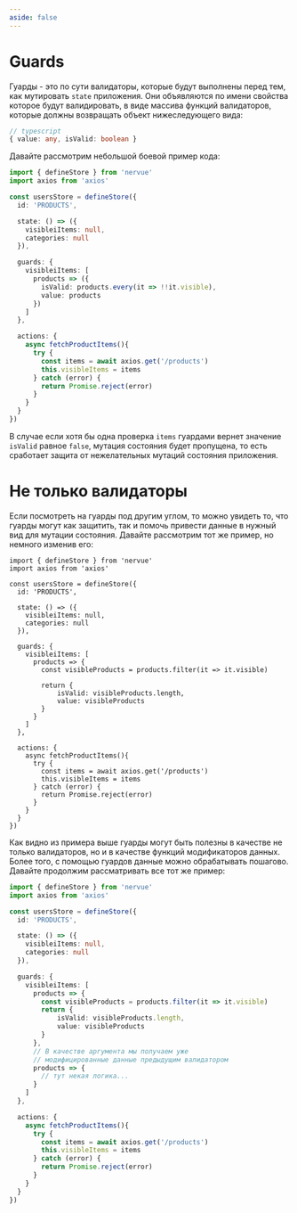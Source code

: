 ```yaml
---
aside: false
---
```


# Guards

Гуарды - это по сути валидаторы, которые будут выполнены перед тем, как мутировать ```state``` приложения.
Они объявляются по имени свойства которое будут валидировать, в виде массива функций
валидаторов, которые должны возвращать объект нижеследующего вида:

```typescript
// typescript
{ value: any, isValid: boolean }
```

Давайте рассмотрим небольшой боевой пример кода:

```typescript
import { defineStore } from 'nervue'
import axios from 'axios'

const usersStore = defineStore({
  id: 'PRODUCTS',

  state: () => ({
    visibleiItems: null,
    categories: null
  }),

  guards: {
    visibleiItems: [
      products => ({
        isValid: products.every(it => !!it.visible),
        value: products
      })
    ]
  },

  actions: {
    async fetchProductItems(){
      try {
        const items = await axios.get('/products')
        this.visibleItems = items
      } catch (error) {
        return Promise.reject(error)
      }
    }
  }
})
```

В случае если хотя бы одна проверка ```items```  гуардами вернет значение ```isValid``` равное ```false```,
мутация состояния будет пропущена, то есть сработает защита от нежелательных мутаций состояния приложения. 

# Не только валидаторы

Если посмотреть на гуарды под другим углом, то можно увидеть то, что гуарды могут как защитить,
так и помочь привести данные в нужный вид для мутации состояния.
Давайте рассмотрим тот же пример, но немного изменив его:

```typescript{15-25}
import { defineStore } from 'nervue'
import axios from 'axios'

const usersStore = defineStore({
  id: 'PRODUCTS',

  state: () => ({
    visibleiItems: null,
    categories: null
  }),

  guards: {
    visibleiItems: [
      products => {
        const visibleProducts = products.filter(it => it.visible)
        
        return {
            isValid: visibleProducts.length,
            value: visibleProducts
        }
      }
    ]
  },

  actions: {
    async fetchProductItems(){
      try {
        const items = await axios.get('/products')
        this.visibleItems = items
      } catch (error) {
        return Promise.reject(error)
      }
    }
  }
})
```
Как видно из примера выше гуарды могут быть полезны в качестве не только валидаторов, но
и в качестве функций модификаторов данных. Более того, с помощью гуардов данные можно обрабатывать
пошагово. Давайте продолжим рассматривать все тот же пример:

```typescript
import { defineStore } from 'nervue'
import axios from 'axios'

const usersStore = defineStore({
  id: 'PRODUCTS',

  state: () => ({
    visibleiItems: null,
    categories: null
  }),

  guards: {
    visibleiItems: [
      products => {
        const visibleProducts = products.filter(it => it.visible)
        return {
            isValid: visibleProducts.length,
            value: visibleProducts
        }
      },
      // В качестве аргумента мы получаем уже
      // модифицированные данные предыдущим валидатором
      products => {
        // тут некая логика...
      }
    ]
  },

  actions: {
    async fetchProductItems(){
      try {
        const items = await axios.get('/products')
        this.visibleItems = items
      } catch (error) {
        return Promise.reject(error)
      }
    }
  }
})
```


